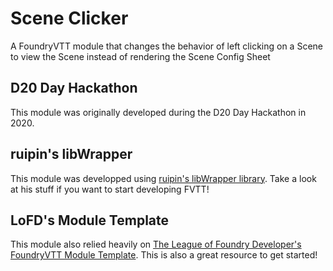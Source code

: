# Scene Clicker
A FoundryVTT module that changes the behavior of left clicking on a Scene to view the Scene instead of rendering the Scene Config Sheet

## D20 Day Hackathon
This module was originally developed during the D20 Day Hackathon in 2020. 

## ruipin's libWrapper
This module was developped using [ruipin's libWrapper library](https://github.com/ruipin/fvtt-lib-wrapper/wiki/Modules-using-libWrapper). Take a look at his stuff if you want to start developing FVTT!

## LoFD's Module Template
This module also relied heavily on [The League of Foundry Developer's FoundryVTT Module Template](https://github.com/League-of-Foundry-Developers/FoundryVTT-Module-Template). This is also a great resource to get started!